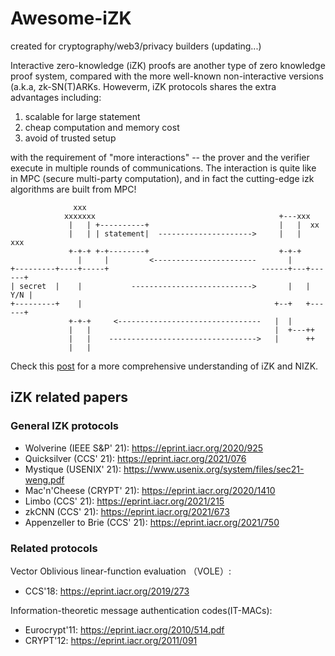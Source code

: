 # Awesome-iZK
created for cryptography/web3/privacy builders (updating...)

Interactive zero-knowledge (iZK) proofs are another type of zero knowledge proof system, compared with the more well-known non-interactive versions (a.k.a, zk-SN(T)ARKs. Howeverm, iZK protocols shares the extra advantages including:

1. scalable for large statement
2. cheap computation and memory cost
3. avoid of trusted setup

with the requirement of "more interactions" -- the prover and the verifier execute in multiple rounds of communications. The interaction is quite like in MPC (secure multi-party computation), and in fact the cutting-edge izk algorithms are built from MPC!

```
              xxx
            xxxxxxx                                         +---xxx
             |   | +----------+                             |   |  xx
             |   | | statement|  --------------------->     |   |   xxx
             +-+-+ +-+--------+                             +-+-+
               |     |         <-----------------------       |
+---------+----+-----+                                  ------+---+------+
| secret  |    |           --------------------------->       |   |  Y/N |
+---------+    |                                           +--+   +------+
             +-+-+     <--------------------------------   |  |
             |   |                                         |  +---++
             |   |    --------------------------------->   |      ++
             |   |
```


Check this [post](https://blog.chain.link/interactive-zero-knowledge-proofs/) for a more comprehensive understanding of iZK and NIZK.

## iZK related papers 
### General IZK protocols
* Wolverine (IEEE S&P' 21): https://eprint.iacr.org/2020/925  
* Quicksilver (CCS' 21): https://eprint.iacr.org/2021/076  
* Mystique (USENIX' 21): https://www.usenix.org/system/files/sec21-weng.pdf
* Mac'n'Cheese (CRYPT' 21): https://eprint.iacr.org/2020/1410
* Limbo (CCS' 21): https://eprint.iacr.org/2021/215
* zkCNN (CCS' 21): https://eprint.iacr.org/2021/673
* Appenzeller to Brie (CCS' 21): https://eprint.iacr.org/2021/750

### Related protocols
Vector Oblivious linear-function evaluation （VOLE）:
* CCS'18: https://eprint.iacr.org/2019/273

Information-theoretic message authentication codes(IT-MACs):
* Eurocrypt'11: https://eprint.iacr.org/2010/514.pdf
* CRYPT'12: https://eprint.iacr.org/2011/091
